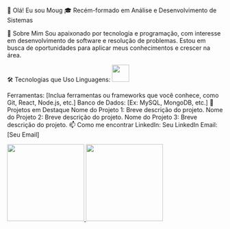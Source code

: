 👋 Olá! Eu sou Moug
🎓 Recém-formado em Análise e Desenvolvimento de Sistemas

💼 Sobre Mim
Sou apaixonado por tecnologia e programação, com interesse em desenvolvimento de software e resolução de problemas. Estou em busca de oportunidades para aplicar meus conhecimentos e crescer na área.

🛠️ Tecnologias que Uso
Linguagens: 
            <img src="https://cdn.jsdelivr.net/gh/devicons/devicon@latest/icons/javascript/javascript-plain.svg" width="40" height="40" />
          
           
          
Ferramentas: [Inclua ferramentas ou frameworks que você conhece, como Git, React, Node.js, etc.]
Banco de Dados: [Ex: MySQL, MongoDB, etc.]
🌟 Projetos em Destaque
Nome do Projeto 1: Breve descrição do projeto.
Nome do Projeto 2: Breve descrição do projeto.
Nome do Projeto 3: Breve descrição do projeto.
📫 Como me encontrar
LinkedIn: Seu LinkedIn
Email: [Seu Email]


<div>
<a href="https://github.com/Im-Moug">
<img loading="lazy" height="180em" src="https://github-readme-stats.vercel.app/api/top-langs/?username=seu-usuário-aqui&layout=compact&langs_count=7&theme=dracula"/>
<img loading="lazy" height="180em" src="https://github-readme-stats.vercel.app/api?username=seu-usuário-aqui&show_icons=true&theme=dracula&include_all_commits=true&count_private=true"/>
</div>
